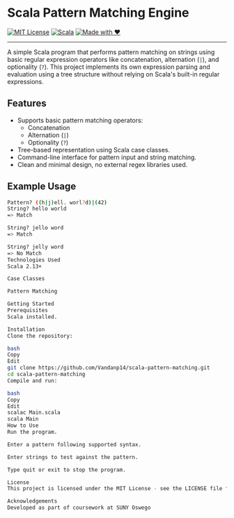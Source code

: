 # Scala Pattern Matching Engine

[![MIT License](https://img.shields.io/badge/license-MIT-green.svg)](LICENSE)
[![Scala](https://img.shields.io/badge/Scala-2.13%2B-red.svg)](https://www.scala-lang.org/)
[![Made with ❤️](https://img.shields.io/badge/Made%20with-%E2%9D%A4-red.svg)](https://github.com/your-username/scala-pattern-matching)

---

A simple Scala program that performs pattern matching on strings using basic regular expression operators like concatenation, alternation (`|`), and optionality (`?`). This project implements its own expression parsing and evaluation using a tree structure without relying on Scala's built-in regular expressions.

## Features
- Supports basic pattern matching operators:
  - Concatenation
  - Alternation (`|`)
  - Optionality (`?`)
- Tree-based representation using Scala case classes.
- Command-line interface for pattern input and string matching.
- Clean and minimal design, no external regex libraries used.

## Example Usage
```bash
Pattern? ((h|j)ell. worl?d)|(42)
String? hello world
=> Match

String? jello word
=> Match

String? jelly word
=> No Match
Technologies Used
Scala 2.13+

Case Classes

Pattern Matching

Getting Started
Prerequisites
Scala installed.

Installation
Clone the repository:

bash
Copy
Edit
git clone https://github.com/Vandanp14/scala-pattern-matching.git
cd scala-pattern-matching
Compile and run:

bash
Copy
Edit
scalac Main.scala
scala Main
How to Use
Run the program.

Enter a pattern following supported syntax.

Enter strings to test against the pattern.

Type quit or exit to stop the program.

License
This project is licensed under the MIT License - see the LICENSE file for details.

Acknowledgements
Developed as part of coursework at SUNY Oswego